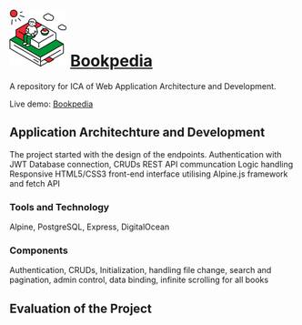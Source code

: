 # <picture> <img alt="logo" src="/public/img/logo/logo.svg"> </picture> [Bookpedia](http://www.bookpedia.xyz/)

A repository for ICA of Web Application Architecture and Development.

Live demo: [Bookpedia](http://www.bookpedia.xyz/)

## Application Architechture and Development
The project started with the design of the endpoints.
Authentication with JWT
Database connection, CRUDs REST API communcation
Logic handling
Responsive HTML5/CSS3 front-end interface utilising Alpine.js framework and fetch API

### Tools and Technology
Alpine, PostgreSQL, Express, DigitalOcean

### Components
Authentication, CRUDs, Initialization, handling file change, search and pagination, admin control, data binding, infinite scrolling for all books

## Evaluation of the Project
